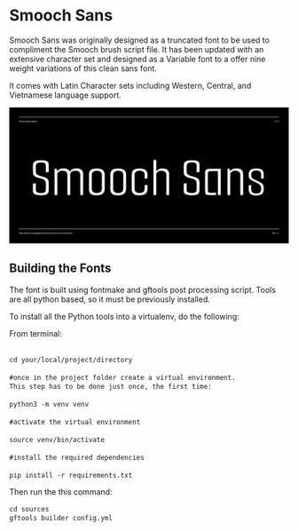 # Smooch Sans

Smooch Sans was originally designed as a truncated font to be used to compliment the Smooch brush script file. It has been updated with an extensive character set and designed as a Variable font to a offer nine weight variations of this clean sans font. 

It comes with Latin Character sets including Western, Central, and Vietnamese language support.

![Sample Image](documentation/image1.png)

## Building the Fonts

The font is built using fontmake and gftools post processing script. Tools are all python based, so it must be previously installed.

To install all the Python tools into a virtualenv, do the following:

From terminal:

```

cd your/local/project/directory

#once in the project folder create a virtual environment. 
This step has to be done just once, the first time:

python3 -m venv venv

#activate the virtual environment

source venv/bin/activate

#install the required dependencies

pip install -r requirements.txt

```

Then run the this command:

```
cd sources
gftools builder config.yml
```
